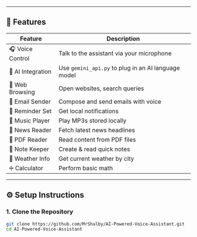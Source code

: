 
---

## 🚀 Features

| Feature         | Description |
|----------------|-------------|
| 🎧 Voice Control | Talk to the assistant via your microphone |
| 🧠 AI Integration | Use `gemini_api.py` to plug in an AI language model |
| 🔗 Web Browsing | Open websites, search queries |
| 📨 Email Sender | Compose and send emails with voice |
| 📅 Reminder Set | Get local notifications |
| 🎵 Music Player | Play MP3s stored locally |
| 📖 News Reader | Fetch latest news headlines |
| 📄 PDF Reader | Read content from PDF files |
| 📝 Note Keeper | Create & read quick notes |
| 📍 Weather Info | Get current weather by city |
| ➗ Calculator | Perform basic math |

---

## ⚙️ Setup Instructions

### 1. Clone the Repository
```bash
git clone https://github.com/MrShalby/AI-Powered-Voice-Assistant.git
cd AI-Powered-Voice-Assistant

